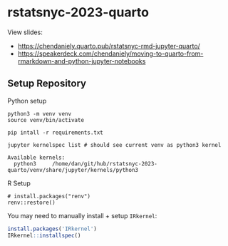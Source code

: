# rstatsnyc-2023-quarto

View slides:

- https://chendaniely.quarto.pub/rstatsnyc-rmd-jupyter-quarto/
- https://speakerdeck.com/chendaniely/moving-to-quarto-from-rmarkdown-and-python-jupyter-notebooks

## Setup Repository

Python setup

```shell
python3 -m venv venv
source venv/bin/activate

pip intall -r requirements.txt

jupyter kernelspec list # should see current venv as python3 kernel
```

```
Available kernels:
  python3     /home/dan/git/hub/rstatsnyc-2023-quarto/venv/share/jupyter/kernels/python3

```

R Setup

```shell
# install.packages("renv")
renv::restore()
```
You may need to manually install + setup `IRkernel`:

```r
install.packages('IRkernel')
IRkernel::installspec() 
```
